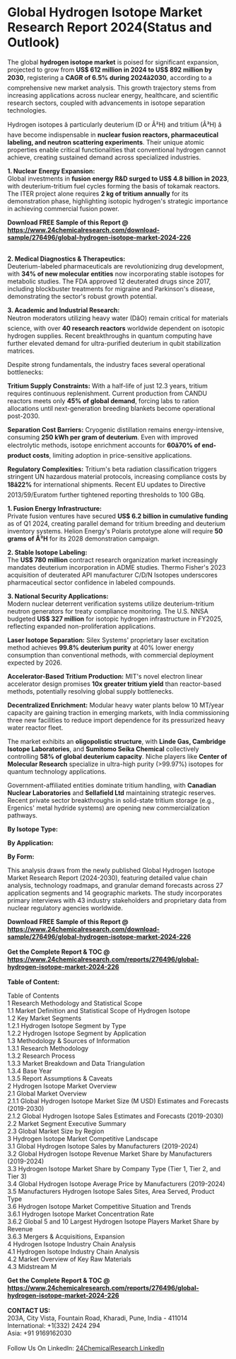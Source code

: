 <h1>Global Hydrogen Isotope Market Research Report 2024(Status and Outlook)</h1><p>The global <strong>hydrogen isotope market</strong> is poised for significant expansion, projected to grow from <strong>US$ 612 million in 2024 to US$ 892 million by 2030</strong>, registering a <strong>CAGR of 6.5% during 2024â2030</strong>, according to a comprehensive new market analysis. This growth trajectory stems from increasing applications across nuclear energy, healthcare, and scientific research sectors, coupled with advancements in isotope separation technologies.</p><p>Hydrogen isotopes â particularly deuterium (D or Â²H) and tritium (Â³H) â have become indispensable in <strong>nuclear fusion reactors, pharmaceutical labeling, and neutron scattering experiments</strong>. Their unique atomic properties enable critical functionalities that conventional hydrogen cannot achieve, creating sustained demand across specialized industries.</p><p><strong>1. Nuclear Energy Expansion:</strong><br>
Global investments in <strong>fusion energy R&amp;D surged to US$ 4.8 billion in 2023</strong>, with deuterium-tritium fuel cycles forming the basis of tokamak reactors. The ITER project alone requires <strong>2 kg of tritium annually</strong> for its demonstration phase, highlighting isotopic hydrogen's strategic importance in achieving commercial fusion power.</p><div><b>Download FREE Sample of this Report @ 
            <a href="https://www.24chemicalresearch.com/download-sample/276496/global-hydrogen-isotope-market-2024-226">
            https://www.24chemicalresearch.com/download-sample/276496/global-hydrogen-isotope-market-2024-226</a></b></div><br><p><strong>2. Medical Diagnostics &amp; Therapeutics:</strong><br>
Deuterium-labeled pharmaceuticals are revolutionizing drug development, with <strong>34% of new molecular entities</strong> now incorporating stable isotopes for metabolic studies. The FDA approved 12 deuterated drugs since 2017, including blockbuster treatments for migraine and Parkinson's disease, demonstrating the sector's robust growth potential.</p><p><strong>3. Academic and Industrial Research:</strong><br>
Neutron moderators utilizing heavy water (DâO) remain critical for materials science, with over <strong>40 research reactors</strong> worldwide dependent on isotopic hydrogen supplies. Recent breakthroughs in quantum computing have further elevated demand for ultra-purified deuterium in qubit stabilization matrices.</p><p>Despite strong fundamentals, the industry faces several operational bottlenecks:</p><p><strong>Tritium Supply Constraints:</strong> With a half-life of just 12.3 years, tritium requires continuous replenishment. Current production from CANDU reactors meets only <strong>45% of global demand</strong>, forcing labs to ration allocations until next-generation breeding blankets become operational post-2030.</p><p><strong>Separation Cost Barriers:</strong> Cryogenic distillation remains energy-intensive, consuming <strong>250 kWh per gram of deuterium</strong>. Even with improved electrolytic methods, isotope enrichment accounts for <strong>60â70% of end-product costs</strong>, limiting adoption in price-sensitive applications.</p><p><strong>Regulatory Complexities:</strong> Tritium's beta radiation classification triggers stringent UN hazardous material protocols, increasing compliance costs by <strong>18â22%</strong> for international shipments. Recent EU updates to Directive 2013/59/Euratom further tightened reporting thresholds to 100 GBq.</p><p><strong>1. Fusion Energy Infrastructure:</strong><br>
Private fusion ventures have secured <strong>US$ 6.2 billion in cumulative funding</strong> as of Q1 2024, creating parallel demand for tritium breeding and deuterium inventory systems. Helion Energy's Polaris prototype alone will require <strong>50 grams of Â³H</strong> for its 2028 demonstration campaign.</p><p><strong>2. Stable Isotope Labeling:</strong><br>
The <strong>US$ 780 million</strong> contract research organization market increasingly mandates deuterium incorporation in ADME studies. Thermo Fisher's 2023 acquisition of deuterated API manufacturer C/D/N Isotopes underscores pharmaceutical sector confidence in labeled compounds.</p><p><strong>3. National Security Applications:</strong><br>
Modern nuclear deterrent verification systems utilize deuterium-tritium neutron generators for treaty compliance monitoring. The U.S. NNSA budgeted <strong>US$ 327 million</strong> for isotopic hydrogen infrastructure in FY2025, reflecting expanded non-proliferation applications.</p><p><strong>Laser Isotope Separation:</strong> Silex Systems' proprietary laser excitation method achieves <strong>99.8% deuterium purity</strong> at 40% lower energy consumption than conventional methods, with commercial deployment expected by 2026.</p><p><strong>Accelerator-Based Tritium Production:</strong> MIT's novel electron linear accelerator design promises <strong>10x greater tritium yield</strong> than reactor-based methods, potentially resolving global supply bottlenecks.</p><p><strong>Decentralized Enrichment:</strong> Modular heavy water plants below 10 MT/year capacity are gaining traction in emerging markets, with India commissioning three new facilities to reduce import dependence for its pressurized heavy water reactor fleet.</p><p>The market exhibits an <strong>oligopolistic structure</strong>, with <strong>Linde Gas, Cambridge Isotope Laboratories</strong>, and <strong>Sumitomo Seika Chemical</strong> collectively controlling <strong>58% of global deuterium capacity</strong>. Niche players like <strong>Center of Molecular Research</strong> specialize in ultra-high purity (&gt;99.97%) isotopes for quantum technology applications.</p><p>Government-affiliated entities dominate tritium handling, with <strong>Canadian Nuclear Laboratories</strong> and <strong>Sellafield Ltd</strong> maintaining strategic reserves. Recent private sector breakthroughs in solid-state tritium storage (e.g., Ergenics' metal hydride systems) are opening new commercialization pathways.</p><p><strong>By Isotope Type:</strong></p><p><strong>By Application:</strong></p><p><strong>By Form:</strong></p><p>This analysis draws from the newly published Global Hydrogen Isotope Market Research Report (2024-2030), featuring detailed value chain analysis, technology roadmaps, and granular demand forecasts across 27 application segments and 14 geographic markets. The study incorporates primary interviews with 43 industry stakeholders and proprietary data from nuclear regulatory agencies worldwide.</p><div><b>Download FREE Sample of this Report @ 
            <a href="https://www.24chemicalresearch.com/download-sample/276496/global-hydrogen-isotope-market-2024-226">
            https://www.24chemicalresearch.com/download-sample/276496/global-hydrogen-isotope-market-2024-226</a></b></div><br><div><b>Get the Complete Report & TOC @ 
            <a href="https://www.24chemicalresearch.com/reports/276496/global-hydrogen-isotope-market-2024-226">
            https://www.24chemicalresearch.com/reports/276496/global-hydrogen-isotope-market-2024-226</a></b></div><br>
            <b>Table of Content:</b><p>Table of Contents<br />
1 Research Methodology and Statistical Scope<br />
1.1 Market Definition and Statistical Scope of Hydrogen Isotope<br />
1.2 Key Market Segments<br />
1.2.1 Hydrogen Isotope Segment by Type<br />
1.2.2 Hydrogen Isotope Segment by Application<br />
1.3 Methodology & Sources of Information<br />
1.3.1 Research Methodology<br />
1.3.2 Research Process<br />
1.3.3 Market Breakdown and Data Triangulation<br />
1.3.4 Base Year<br />
1.3.5 Report Assumptions & Caveats<br />
2 Hydrogen Isotope Market Overview<br />
2.1 Global Market Overview<br />
2.1.1 Global Hydrogen Isotope Market Size (M USD) Estimates and Forecasts (2019-2030)<br />
2.1.2 Global Hydrogen Isotope Sales Estimates and Forecasts (2019-2030)<br />
2.2 Market Segment Executive Summary<br />
2.3 Global Market Size by Region<br />
3 Hydrogen Isotope Market Competitive Landscape<br />
3.1 Global Hydrogen Isotope Sales by Manufacturers (2019-2024)<br />
3.2 Global Hydrogen Isotope Revenue Market Share by Manufacturers (2019-2024)<br />
3.3 Hydrogen Isotope Market Share by Company Type (Tier 1, Tier 2, and Tier 3)<br />
3.4 Global Hydrogen Isotope Average Price by Manufacturers (2019-2024)<br />
3.5 Manufacturers Hydrogen Isotope Sales Sites, Area Served, Product Type<br />
3.6 Hydrogen Isotope Market Competitive Situation and Trends<br />
3.6.1 Hydrogen Isotope Market Concentration Rate<br />
3.6.2 Global 5 and 10 Largest Hydrogen Isotope Players Market Share by Revenue<br />
3.6.3 Mergers & Acquisitions, Expansion<br />
4 Hydrogen Isotope Industry Chain Analysis<br />
4.1 Hydrogen Isotope Industry Chain Analysis<br />
4.2 Market Overview of Key Raw Materials<br />
4.3 Midstream M</p><div><b>Get the Complete Report & TOC @ 
            <a href="https://www.24chemicalresearch.com/reports/276496/global-hydrogen-isotope-market-2024-226">
            https://www.24chemicalresearch.com/reports/276496/global-hydrogen-isotope-market-2024-226</a></b></div><br><b>CONTACT US:</b><br>
            203A, City Vista, Fountain Road, Kharadi, Pune, India - 411014<br>
            International: +1(332) 2424 294<br>
            Asia: +91 9169162030 <br><br>
            Follow Us On LinkedIn: <a href="https://www.linkedin.com/company/24chemicalresearch/">24ChemicalResearch LinkedIn</a>